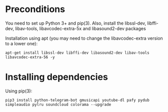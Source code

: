 # Preconditions

You need to set up Python 3+ and pip(3).
Also, install the libssl-dev, libffi-dev, libav-tools, libavcodec-extra-5x and libasound2-dev packages

Installation using apt (you may need to change the libavcodec-extra version to a lower one):
```
apt-get install libssl-dev libffi-dev libasound2-dev libav-tools libavcodec-extra-56 -y
```

# Installing dependencies

Using pip(3):
```
pip3 install python-telegram-bot gmusicapi youtube-dl pafy pydub simpleaudio pylru soundcloud colorama --upgrade
```